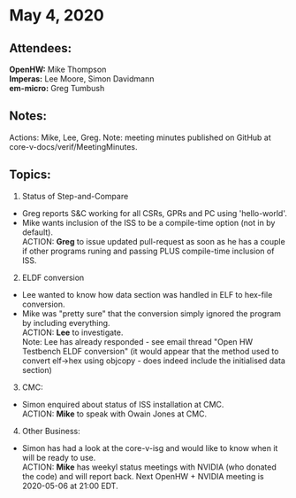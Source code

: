 May 4, 2020
===========

Attendees:
----------

**OpenHW:** Mike Thompson<br>
**Imperas:** Lee Moore, Simon Davidmann<br>
**em-micro:** Greg Tumbush

Notes:
------

Actions: Mike, Lee, Greg.
Note: meeting minutes published on GitHub at core-v-docs/verif/MeetingMinutes.

Topics:
-------

1. Status of Step-and-Compare

- Greg reports S&C working for all CSRs, GPRs and PC using 'hello-world'.<br>
- Mike wants inclusion of the ISS to be a compile-time option (not in by default).<br>
ACTION: **Greg** to issue updated pull-request as soon as he has a couple if other programs runing and passing PLUS compile-time inclusion of ISS.

2. ELDF conversion

- Lee wanted to know how data section was handled in ELF to hex-file conversion.<br>
- Mike was "pretty sure" that the conversion simply ignored the program by including everything.<br>
ACTION: **Lee** to investigate.<br>
Note: Lee has already responded - see email thread "Open HW Testbench ELDF conversion" (it would appear that the method used to convert elf-\>hex using objcopy - does indeed include the initialised data section)

3. CMC:

- Simon enquired about status of ISS installation at CMC.<br>
ACTION: **Mike** to speak with Owain Jones at CMC.

4. Other Business:

- Simon has had a look at the core-v-isg and would like to know when it will be ready to use.<br>
ACTION: **Mike** has weekyl status meetings with NVIDIA (who donated the code) and will report back.  Next OpenHW + NVIDIA meeting is 2020-05-06 at 21:00 EDT.


